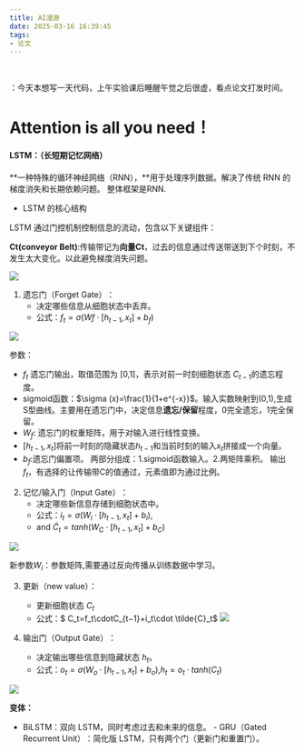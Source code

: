 ```yaml
---
title: AI漫游
date: 2025-03-16 16:39:45
tags:
- 论文
---
```

 <!-- more -->

：今天本想写一天代码，上午实验课后睡醒午觉之后很虚，看点论文打发时间。

# Attention is all you need！

#### LSTM：（长短期记忆网络）

**一种特殊的循环神经网络（RNN），**用于处理序列数据。解决了传统 RNN 的梯度消失和长期依赖问题。
整体框架是RNN.

- LSTM 的核心结构

LSTM 通过门控机制控制信息的流动，包含以下关键组件：

**Ct(conveyor Belt)**:传输带记为**向量Ct**，过去的信息通过传送带送到下个时刻，不发生太大变化。以此避免梯度消失问题。

![](https://pic1.imgdb.cn/item/67d6c2bc88c538a9b5bf42d8.png)

1. ​遗忘门（Forget Gate）​：
    - 决定哪些信息从细胞状态中丢弃。
    - 公式：$f_t​=σ(W_​f\cdot [h_{t−1}​,x_t​]+b_f​)$

![](https://pic1.imgdb.cn/item/67d6bc0888c538a9b5bf4166.png)

参数：
- $f_t$ 遗忘门输出，取值范围为 [0,1]，表示对前一时刻细胞状态 $C_{t−1}$​ 的遗忘程度。
- sigmoid函数：$\sigma (x)=\frac{1}{1+e^{-x}}$。输入实数映射到(0,1),生成S型曲线。主要用在遗忘门中，决定信息**遗忘/保留**程度，0完全遗忘，1完全保留。
- $W_f:$ 遗忘门的权重矩阵，用于对输入进行线性变换。
- $[h_{t-1},x_t]$将前一时刻的隐藏状态$h_{t−1}​$和当前时刻的输入$x_t​$拼接成一个向量。
- $b_f$:遗忘门偏置项。
两部分组成：1.sigmoid函数输入。2.两矩阵乘积。
输出$f_t$，有选择的让传输带C的值通过，元素值即为通过比例。

2. 记忆/输入门（Input Gate）​：
    - 决定哪些新信息存储到细胞状态中。
    - 公式：$i_t​=σ(W_i​\cdot [h_{t−1},x_t​]+b_i​)$,
    - and $\tilde{C}_t​=tanh(W_C​\cdot [h_{t−1}​,x_t​]+b_C​)$

![](https://pic1.imgdb.cn/item/67d6c1e888c538a9b5bf42ab.png)

新参数$W_i$：参数矩阵,需要通过反向传播从训练数据中学习。


3. ​更新（new value）：
    - 更新细胞状态 $C_t$​
    - 公式：$ C_t​=f_t​\cdotC_{t−1}​+i_t​\cdot \tilde{C}_t​$
![](https://pic1.imgdb.cn/item/67d6c29f88c538a9b5bf42d1.png)


4. 输出门（Output Gate）​：
    - 决定输出哪些信息到隐藏状态 $h_t$​。
    - 公式：$o_t​=σ(W_o​\cdot[h_{t−1}​,x_t​]+b_o​)$,$h_t​=o_t​\cdot tanh(C_t​)$

![](https://pic1.imgdb.cn/item/67d6c45688c538a9b5bf4314.png)

**变体：**
- BiLSTM：双向 LSTM，同时考虑过去和未来的信息。
​- GRU（Gated Recurrent Unit）​：简化版 LSTM，只有两个门（更新门和重置门）。















